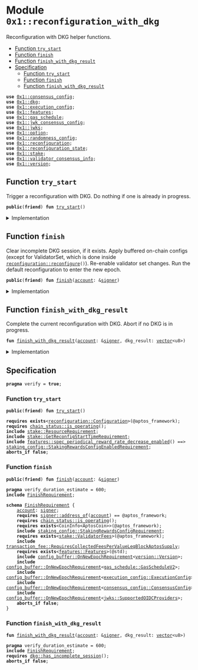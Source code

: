 
<a id="0x1_reconfiguration_with_dkg"></a>

# Module `0x1::reconfiguration_with_dkg`

Reconfiguration with DKG helper functions.


-  [Function `try_start`](#0x1_reconfiguration_with_dkg_try_start)
-  [Function `finish`](#0x1_reconfiguration_with_dkg_finish)
-  [Function `finish_with_dkg_result`](#0x1_reconfiguration_with_dkg_finish_with_dkg_result)
-  [Specification](#@Specification_0)
    -  [Function `try_start`](#@Specification_0_try_start)
    -  [Function `finish`](#@Specification_0_finish)
    -  [Function `finish_with_dkg_result`](#@Specification_0_finish_with_dkg_result)


<pre><code><b>use</b> <a href="consensus_config.md#0x1_consensus_config">0x1::consensus_config</a>;
<b>use</b> <a href="dkg.md#0x1_dkg">0x1::dkg</a>;
<b>use</b> <a href="execution_config.md#0x1_execution_config">0x1::execution_config</a>;
<b>use</b> <a href="../../aptos-stdlib/../move-stdlib/doc/features.md#0x1_features">0x1::features</a>;
<b>use</b> <a href="gas_schedule.md#0x1_gas_schedule">0x1::gas_schedule</a>;
<b>use</b> <a href="jwk_consensus_config.md#0x1_jwk_consensus_config">0x1::jwk_consensus_config</a>;
<b>use</b> <a href="jwks.md#0x1_jwks">0x1::jwks</a>;
<b>use</b> <a href="../../aptos-stdlib/../move-stdlib/doc/option.md#0x1_option">0x1::option</a>;
<b>use</b> <a href="randomness_config.md#0x1_randomness_config">0x1::randomness_config</a>;
<b>use</b> <a href="reconfiguration.md#0x1_reconfiguration">0x1::reconfiguration</a>;
<b>use</b> <a href="reconfiguration_state.md#0x1_reconfiguration_state">0x1::reconfiguration_state</a>;
<b>use</b> <a href="stake.md#0x1_stake">0x1::stake</a>;
<b>use</b> <a href="validator_consensus_info.md#0x1_validator_consensus_info">0x1::validator_consensus_info</a>;
<b>use</b> <a href="version.md#0x1_version">0x1::version</a>;
</code></pre>



<a id="0x1_reconfiguration_with_dkg_try_start"></a>

## Function `try_start`

Trigger a reconfiguration with DKG.
Do nothing if one is already in progress.


<pre><code><b>public</b>(<b>friend</b>) <b>fun</b> <a href="reconfiguration_with_dkg.md#0x1_reconfiguration_with_dkg_try_start">try_start</a>()
</code></pre>



<details>
<summary>Implementation</summary>


<pre><code><b>public</b>(<b>friend</b>) <b>fun</b> <a href="reconfiguration_with_dkg.md#0x1_reconfiguration_with_dkg_try_start">try_start</a>() {
    <b>let</b> incomplete_dkg_session = <a href="dkg.md#0x1_dkg_incomplete_session">dkg::incomplete_session</a>();
    <b>if</b> (<a href="../../aptos-stdlib/../move-stdlib/doc/option.md#0x1_option_is_some">option::is_some</a>(&incomplete_dkg_session)) {
        <b>let</b> session = <a href="../../aptos-stdlib/../move-stdlib/doc/option.md#0x1_option_borrow">option::borrow</a>(&incomplete_dkg_session);
        <b>if</b> (<a href="dkg.md#0x1_dkg_session_dealer_epoch">dkg::session_dealer_epoch</a>(session) == <a href="reconfiguration.md#0x1_reconfiguration_current_epoch">reconfiguration::current_epoch</a>()) {
            <b>return</b>
        }
    };
    <a href="reconfiguration_state.md#0x1_reconfiguration_state_on_reconfig_start">reconfiguration_state::on_reconfig_start</a>();
    <b>let</b> cur_epoch = <a href="reconfiguration.md#0x1_reconfiguration_current_epoch">reconfiguration::current_epoch</a>();
    <a href="dkg.md#0x1_dkg_start">dkg::start</a>(
        cur_epoch,
        <a href="stake.md#0x1_stake_cur_validator_consensus_infos">stake::cur_validator_consensus_infos</a>(),
        <a href="stake.md#0x1_stake_next_validator_consensus_infos">stake::next_validator_consensus_infos</a>(),
    );
}
</code></pre>



</details>

<a id="0x1_reconfiguration_with_dkg_finish"></a>

## Function `finish`

Clear incomplete DKG session, if it exists.
Apply buffered on-chain configs (except for ValidatorSet, which is done inside <code><a href="reconfiguration.md#0x1_reconfiguration_reconfigure">reconfiguration::reconfigure</a>()</code>).
Re-enable validator set changes.
Run the default reconfiguration to enter the new epoch.


<pre><code><b>public</b>(<b>friend</b>) <b>fun</b> <a href="reconfiguration_with_dkg.md#0x1_reconfiguration_with_dkg_finish">finish</a>(<a href="account.md#0x1_account">account</a>: &<a href="../../aptos-stdlib/../move-stdlib/doc/signer.md#0x1_signer">signer</a>)
</code></pre>



<details>
<summary>Implementation</summary>


<pre><code><b>public</b>(<b>friend</b>) <b>fun</b> <a href="reconfiguration_with_dkg.md#0x1_reconfiguration_with_dkg_finish">finish</a>(<a href="account.md#0x1_account">account</a>: &<a href="../../aptos-stdlib/../move-stdlib/doc/signer.md#0x1_signer">signer</a>) {
    <a href="dkg.md#0x1_dkg_try_clear_incomplete_session">dkg::try_clear_incomplete_session</a>(<a href="account.md#0x1_account">account</a>);
    <a href="consensus_config.md#0x1_consensus_config_on_new_epoch">consensus_config::on_new_epoch</a>();
    <a href="execution_config.md#0x1_execution_config_on_new_epoch">execution_config::on_new_epoch</a>();
    <a href="gas_schedule.md#0x1_gas_schedule_on_new_epoch">gas_schedule::on_new_epoch</a>();
    std::version::on_new_epoch();
    <a href="jwk_consensus_config.md#0x1_jwk_consensus_config_on_new_epoch">jwk_consensus_config::on_new_epoch</a>();
    <a href="jwks.md#0x1_jwks_on_new_epoch">jwks::on_new_epoch</a>();
    <a href="randomness_config.md#0x1_randomness_config_on_new_epoch">randomness_config::on_new_epoch</a>();
    <a href="../../aptos-stdlib/../move-stdlib/doc/features.md#0x1_features_on_new_epoch">features::on_new_epoch</a>(<a href="account.md#0x1_account">account</a>);
    <a href="reconfiguration.md#0x1_reconfiguration_reconfigure">reconfiguration::reconfigure</a>();
}
</code></pre>



</details>

<a id="0x1_reconfiguration_with_dkg_finish_with_dkg_result"></a>

## Function `finish_with_dkg_result`

Complete the current reconfiguration with DKG.
Abort if no DKG is in progress.


<pre><code><b>fun</b> <a href="reconfiguration_with_dkg.md#0x1_reconfiguration_with_dkg_finish_with_dkg_result">finish_with_dkg_result</a>(<a href="account.md#0x1_account">account</a>: &<a href="../../aptos-stdlib/../move-stdlib/doc/signer.md#0x1_signer">signer</a>, dkg_result: <a href="../../aptos-stdlib/../move-stdlib/doc/vector.md#0x1_vector">vector</a>&lt;u8&gt;)
</code></pre>



<details>
<summary>Implementation</summary>


<pre><code><b>fun</b> <a href="reconfiguration_with_dkg.md#0x1_reconfiguration_with_dkg_finish_with_dkg_result">finish_with_dkg_result</a>(<a href="account.md#0x1_account">account</a>: &<a href="../../aptos-stdlib/../move-stdlib/doc/signer.md#0x1_signer">signer</a>, dkg_result: <a href="../../aptos-stdlib/../move-stdlib/doc/vector.md#0x1_vector">vector</a>&lt;u8&gt;) {
    <a href="dkg.md#0x1_dkg_finish">dkg::finish</a>(dkg_result);
    <a href="reconfiguration_with_dkg.md#0x1_reconfiguration_with_dkg_finish">finish</a>(<a href="account.md#0x1_account">account</a>);
}
</code></pre>



</details>

<a id="@Specification_0"></a>

## Specification



<pre><code><b>pragma</b> verify = <b>true</b>;
</code></pre>



<a id="@Specification_0_try_start"></a>

### Function `try_start`


<pre><code><b>public</b>(<b>friend</b>) <b>fun</b> <a href="reconfiguration_with_dkg.md#0x1_reconfiguration_with_dkg_try_start">try_start</a>()
</code></pre>




<pre><code><b>requires</b> <b>exists</b>&lt;<a href="reconfiguration.md#0x1_reconfiguration_Configuration">reconfiguration::Configuration</a>&gt;(@aptos_framework);
<b>requires</b> <a href="chain_status.md#0x1_chain_status_is_operating">chain_status::is_operating</a>();
<b>include</b> <a href="stake.md#0x1_stake_ResourceRequirement">stake::ResourceRequirement</a>;
<b>include</b> <a href="stake.md#0x1_stake_GetReconfigStartTimeRequirement">stake::GetReconfigStartTimeRequirement</a>;
<b>include</b> <a href="../../aptos-stdlib/../move-stdlib/doc/features.md#0x1_features_spec_periodical_reward_rate_decrease_enabled">features::spec_periodical_reward_rate_decrease_enabled</a>() ==&gt; <a href="staking_config.md#0x1_staking_config_StakingRewardsConfigEnabledRequirement">staking_config::StakingRewardsConfigEnabledRequirement</a>;
<b>aborts_if</b> <b>false</b>;
</code></pre>



<a id="@Specification_0_finish"></a>

### Function `finish`


<pre><code><b>public</b>(<b>friend</b>) <b>fun</b> <a href="reconfiguration_with_dkg.md#0x1_reconfiguration_with_dkg_finish">finish</a>(<a href="account.md#0x1_account">account</a>: &<a href="../../aptos-stdlib/../move-stdlib/doc/signer.md#0x1_signer">signer</a>)
</code></pre>




<pre><code><b>pragma</b> verify_duration_estimate = 600;
<b>include</b> <a href="reconfiguration_with_dkg.md#0x1_reconfiguration_with_dkg_FinishRequirement">FinishRequirement</a>;
</code></pre>




<a id="0x1_reconfiguration_with_dkg_FinishRequirement"></a>


<pre><code><b>schema</b> <a href="reconfiguration_with_dkg.md#0x1_reconfiguration_with_dkg_FinishRequirement">FinishRequirement</a> {
    <a href="account.md#0x1_account">account</a>: <a href="../../aptos-stdlib/../move-stdlib/doc/signer.md#0x1_signer">signer</a>;
    <b>requires</b> <a href="../../aptos-stdlib/../move-stdlib/doc/signer.md#0x1_signer_address_of">signer::address_of</a>(<a href="account.md#0x1_account">account</a>) == @aptos_framework;
    <b>requires</b> <a href="chain_status.md#0x1_chain_status_is_operating">chain_status::is_operating</a>();
    <b>requires</b> <b>exists</b>&lt;CoinInfo&lt;AptosCoin&gt;&gt;(@aptos_framework);
    <b>include</b> <a href="staking_config.md#0x1_staking_config_StakingRewardsConfigRequirement">staking_config::StakingRewardsConfigRequirement</a>;
    <b>requires</b> <b>exists</b>&lt;<a href="stake.md#0x1_stake_ValidatorFees">stake::ValidatorFees</a>&gt;(@aptos_framework);
    <b>include</b> <a href="transaction_fee.md#0x1_transaction_fee_RequiresCollectedFeesPerValueLeqBlockAptosSupply">transaction_fee::RequiresCollectedFeesPerValueLeqBlockAptosSupply</a>;
    <b>requires</b> <b>exists</b>&lt;<a href="../../aptos-stdlib/../move-stdlib/doc/features.md#0x1_features_Features">features::Features</a>&gt;(@std);
    <b>include</b> <a href="config_buffer.md#0x1_config_buffer_OnNewEpochRequirement">config_buffer::OnNewEpochRequirement</a>&lt;<a href="version.md#0x1_version_Version">version::Version</a>&gt;;
    <b>include</b> <a href="config_buffer.md#0x1_config_buffer_OnNewEpochRequirement">config_buffer::OnNewEpochRequirement</a>&lt;<a href="gas_schedule.md#0x1_gas_schedule_GasScheduleV2">gas_schedule::GasScheduleV2</a>&gt;;
    <b>include</b> <a href="config_buffer.md#0x1_config_buffer_OnNewEpochRequirement">config_buffer::OnNewEpochRequirement</a>&lt;<a href="execution_config.md#0x1_execution_config_ExecutionConfig">execution_config::ExecutionConfig</a>&gt;;
    <b>include</b> <a href="config_buffer.md#0x1_config_buffer_OnNewEpochRequirement">config_buffer::OnNewEpochRequirement</a>&lt;<a href="consensus_config.md#0x1_consensus_config_ConsensusConfig">consensus_config::ConsensusConfig</a>&gt;;
    <b>include</b> <a href="config_buffer.md#0x1_config_buffer_OnNewEpochRequirement">config_buffer::OnNewEpochRequirement</a>&lt;<a href="jwks.md#0x1_jwks_SupportedOIDCProviders">jwks::SupportedOIDCProviders</a>&gt;;
    <b>aborts_if</b> <b>false</b>;
}
</code></pre>



<a id="@Specification_0_finish_with_dkg_result"></a>

### Function `finish_with_dkg_result`


<pre><code><b>fun</b> <a href="reconfiguration_with_dkg.md#0x1_reconfiguration_with_dkg_finish_with_dkg_result">finish_with_dkg_result</a>(<a href="account.md#0x1_account">account</a>: &<a href="../../aptos-stdlib/../move-stdlib/doc/signer.md#0x1_signer">signer</a>, dkg_result: <a href="../../aptos-stdlib/../move-stdlib/doc/vector.md#0x1_vector">vector</a>&lt;u8&gt;)
</code></pre>




<pre><code><b>pragma</b> verify_duration_estimate = 600;
<b>include</b> <a href="reconfiguration_with_dkg.md#0x1_reconfiguration_with_dkg_FinishRequirement">FinishRequirement</a>;
<b>requires</b> <a href="dkg.md#0x1_dkg_has_incomplete_session">dkg::has_incomplete_session</a>();
<b>aborts_if</b> <b>false</b>;
</code></pre>


[move-book]: https://aptos.dev/move/book/SUMMARY
